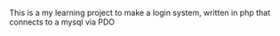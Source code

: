 This is a my learning project to make a login system, written in php that connects to a mysql via PDO 
